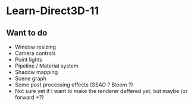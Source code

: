 # Learn-Direct3D-11

## Want to do

- Window resizing
- Camera controls
- Point lights
- Pipeline / Material system
- Shadow mapping
- Scene graph
- Some post processing effects (SSAO ? Bloom ?)
- Not sure yet if I want to make the renderer deffered yet, but maybe (or forward +?)